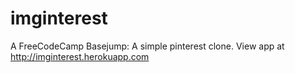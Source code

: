 # imginterest  
  
A FreeCodeCamp Basejump: A simple pinterest clone. View app at http://imginterest.herokuapp.com
